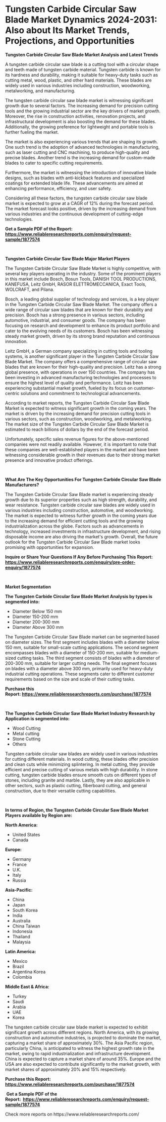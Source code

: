 <p><h1>Tungsten Carbide Circular Saw Blade Market Dynamics 2024-2031: Also about Its Market Trends, Projections, and Opportunities</h1></p><p><strong>Tungsten Carbide Circular Saw Blade Market Analysis and Latest Trends</strong></p>
<p><p>A tungsten carbide circular saw blade is a cutting tool with a circular shape and teeth made of tungsten carbide material. Tungsten carbide is known for its hardness and durability, making it suitable for heavy-duty tasks such as cutting metal, wood, plastic, and other hard materials. These blades are widely used in various industries including construction, woodworking, metalworking, and manufacturing.</p><p>The tungsten carbide circular saw blade market is witnessing significant growth due to several factors. The increasing demand for precision cutting tools and the growing industrial sector are the key drivers of market growth. Moreover, the rise in construction activities, renovation projects, and infrastructural development is also boosting the demand for these blades. Additionally, the growing preference for lightweight and portable tools is further fueling the market.</p><p>The market is also experiencing various trends that are shaping its growth. One such trend is the adoption of advanced technologies in manufacturing, such as laser cutting and CNC machining, to produce high-quality and precise blades. Another trend is the increasing demand for custom-made blades to cater to specific cutting requirements.</p><p>Furthermore, the market is witnessing the introduction of innovative blade designs, such as blades with anti-kickback features and specialized coatings for extended blade life. These advancements are aimed at enhancing performance, efficiency, and user safety.</p><p>Considering all these factors, the tungsten carbide circular saw blade market is expected to grow at a CAGR of 12% during the forecast period. The market forecast looks positive, driven by the increasing demand from various industries and the continuous development of cutting-edge technologies.</p></p>
<p><strong>Get a Sample PDF of the Report:&nbsp; <a href="https://www.reliableresearchreports.com/enquiry/request-sample/1877574">https://www.reliableresearchreports.com/enquiry/request-sample/1877574</a></strong></p>
<p>&nbsp;</p>
<p><strong>Tungsten Carbide Circular Saw Blade Major Market Players</strong></p>
<p><p>The Tungsten Carbide Circular Saw Blade Market is highly competitive, with several key players operating in the industry. Some of the prominent players in this market include Bosch, Bosun Tools, DANISH TOOL PRODUCTIONS, KANEFUSA, Leitz GmbH, RASOR ELETTROMECCANICA, Exact Tools, WOLCRAFT, and Pilana.</p><p>Bosch, a leading global supplier of technology and services, is a key player in the Tungsten Carbide Circular Saw Blade Market. The company offers a wide range of circular saw blades that are known for their durability and precision. Bosch has a strong presence in various sectors, including automotive, industrial, and consumer goods. The company has been focusing on research and development to enhance its product portfolio and cater to the evolving needs of its customers. Bosch has been witnessing steady market growth, driven by its strong brand reputation and continuous innovation.</p><p>Leitz GmbH, a German company specializing in cutting tools and tooling systems, is another significant player in the Tungsten Carbide Circular Saw Blade Market. The company offers a comprehensive range of circular saw blades that are known for their high-quality and precision. Leitz has a strong global presence, with operations in over 150 countries. The company has been investing in advanced manufacturing technologies and processes to ensure the highest level of quality and performance. Leitz has been experiencing substantial market growth, fueled by its focus on customer-centric solutions and commitment to technological advancements.</p><p>According to market reports, the Tungsten Carbide Circular Saw Blade Market is expected to witness significant growth in the coming years. The market is driven by the increasing demand for precision cutting tools in various sectors, such as construction, woodworking, and metalworking. The market size of the Tungsten Carbide Circular Saw Blade Market is estimated to reach billions of dollars by the end of the forecast period.</p><p>Unfortunately, specific sales revenue figures for the above-mentioned companies were not readily available. However, it is important to note that these companies are well-established players in the market and have been witnessing considerable growth in their revenues due to their strong market presence and innovative product offerings.</p></p>
<p>&nbsp;</p>
<p><strong>What Are The Key Opportunities For Tungsten Carbide Circular Saw Blade Manufacturers?</strong></p>
<p><p>The Tungsten Carbide Circular Saw Blade market is experiencing steady growth due to its superior properties such as high strength, durability, and wear resistance. Tungsten carbide circular saw blades are widely used in various industries including construction, automotive, and woodworking. The market is expected to witness further growth in the coming years due to the increasing demand for efficient cutting tools and the growing industrialization across the globe. Factors such as advancements in technology, increased investments in infrastructure development, and rising disposable income are also driving the market's growth. Overall, the future outlook for the Tungsten Carbide Circular Saw Blade market looks promising with opportunities for expansion.</p></p>
<p><strong>Inquire or Share Your Questions If Any Before Purchasing This Report: <a href="https://www.reliableresearchreports.com/enquiry/pre-order-enquiry/1877574">https://www.reliableresearchreports.com/enquiry/pre-order-enquiry/1877574</a></strong></p>
<p>&nbsp;</p>
<p><strong>Market Segmentation</strong></p>
<p><strong>The Tungsten Carbide Circular Saw Blade Market Analysis by types is segmented into:</strong></p>
<p><ul><li>Diameter Below 150 mm</li><li>Diameter 150-200 mm</li><li>Diameter 200-300 mm</li><li>Diameter Above 300 mm</li></ul></p>
<p><p>The Tungsten Carbide Circular Saw Blade market can be segmented based on diameter sizes. The first segment includes blades with a diameter below 150 mm, suitable for small-scale cutting applications. The second segment encompasses blades with a diameter of 150-200 mm, suitable for medium-sized cutting tasks. The third segment consists of blades with a diameter of 200-300 mm, suitable for larger cutting needs. The final segment focuses on blades with a diameter above 300 mm, primarily used for heavy-duty industrial cutting operations. These segments cater to different customer requirements based on the size and scale of their cutting tasks.</p></p>
<p><strong>Purchase this Report:&nbsp;<a href="https://www.reliableresearchreports.com/purchase/1877574">https://www.reliableresearchreports.com/purchase/1877574</a></strong></p>
<p>&nbsp;</p>
<p><strong>The Tungsten Carbide Circular Saw Blade Market Industry Research by Application is segmented into:</strong></p>
<p><ul><li>Wood Cutting</li><li>Metal cutting</li><li>Stone Cutting</li><li>Others</li></ul></p>
<p><p>Tungsten carbide circular saw blades are widely used in various industries for cutting different materials. In wood cutting, these blades offer precision and clean cuts while minimizing splintering. In metal cutting, they provide efficient and precise cutting of various metals with high durability. In stone cutting, tungsten carbide blades ensure smooth cuts on different types of stones, including granite and marble. Lastly, they are also applicable in other sectors, such as plastic cutting, fiberboard cutting, and general construction, due to their versatile cutting capabilities.</p></p>
<p>&nbsp;</p>
<p><strong>In terms of Region, the Tungsten Carbide Circular Saw Blade Market Players available by Region are:</strong></p>
<p>
    <p> <strong> North America: </strong>
        <ul>
            <li>United States</li>
            <li>Canada</li>
        </ul>
        </p> 
    <p> <strong> Europe: </strong>
        <ul>
            <li>Germany</li>
            <li>France</li>
            <li>U.K.</li>
            <li>Italy</li>
            <li>Russia</li>
        </ul>
        </p> 
    <p> <strong> Asia-Pacific: </strong>
        <ul>
            <li>China</li>
            <li>Japan</li>
            <li>South Korea</li>
            <li>India</li>
            <li>Australia</li>
            <li>China Taiwan</li>
            <li>Indonesia</li>
            <li>Thailand</li>
            <li>Malaysia</li>
        </ul>
        </p> 
    <p> <strong> Latin America: </strong>
        <ul>
            <li>Mexico</li>
            <li>Brazil</li>
            <li>Argentina Korea</li>
            <li>Colombia</li>
        </ul>
        </p> 
    <p> <strong> Middle East & Africa: </strong>
        <ul>
            <li>Turkey</li>
            <li>Saudi</li>
            <li>Arabia</li>
            <li>UAE</li>
            <li>Korea</li>
        </ul>
    </p>
    </p>
<p><p>The tungsten carbide circular saw blade market is expected to exhibit significant growth across different regions. North America, with its growing construction and automotive industries, is projected to dominate the market, capturing a market share of approximately 30%. The Asia Pacific region, particularly China, is anticipated to witness the highest growth rate in the market, owing to rapid industrialization and infrastructure development. China is expected to capture a market share of around 35%. Europe and the USA are also expected to contribute significantly to the market growth, with market shares of approximately 20% and 15% respectively.</p></p>
<p><strong>Purchase this Report: <a href="https://www.reliableresearchreports.com/purchase/1877574">https://www.reliableresearchreports.com/purchase/1877574</a></strong></p>
<p>&nbsp;<strong>Get a Sample PDF of the Report:&nbsp;&nbsp;<a href="https://www.reliableresearchreports.com/enquiry/request-sample/1877574">https://www.reliableresearchreports.com/enquiry/request-sample/1877574</a></strong></p>
<p><strong></strong></p>
<p>Check more reports on https://www.reliableresearchreports.com/</p>